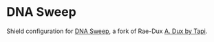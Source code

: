# DNA Sweep

Shield configuration for [DNA Sweep][1], a fork of Rae-Dux [A. Dux by Tapi][2].

[1]: https://github.com/tero/rae-dux
[2]: https://github.com/andrewjrae/rae-dux
